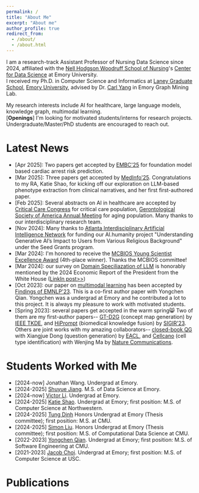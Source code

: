 ```yaml
---
permalink: /
title: "About Me"
excerpt: "About me"
author_profile: true
redirect_from: 
  - /about/
  - /about.html
---
```

I am a research-track Assistant Professor of Nursing Data Science since 2024, affiliated with the [Nell Hodgson Woodruff School of Nursing](https://www.nursing.emory.edu/)'s [Center for Data Science](https://www.nursing.emory.edu/initiatives/center-for-data-science) at Emory University.  
I received my Ph.D. in Computer Science and Informatics at [Laney Graduate School](http://www.graduateschool.emory.edu/), [Emory University](http://www.emory.edu/home/index.html), advised by Dr. [Carl Yang](http://www.cs.emory.edu/~jyang71/) in Emory Graph Mining Lab.   

My research interests include AI for healthcare, large language models, knowledge graph, multimodal learning.  
[**Openings**] I'm looking for motivated students/interns for research projects. Undergraduate/Master/PhD students are encouraged to reach out.


Latest News
======
- \[Apr 2025]: Two papers get accepted by [EMBC'25](https://embc.embs.org/2025/) for foundation model based cardiac arrest risk prediction.
- \[Mar 2025]: Three papers get accepted by [MedInfo'25](https://medinfo2025.org/). Congratulations to my RA, Katie Shao, for kicking off our exploration on LLM-based phenotype extraction from clinical narratives, and her first first-authored paper.
- \[Feb 2025]: Several abstracts on AI in healthcare are accepted by [Critical Care Congress](https://www.sccm.org/annual-congress/abstracts-and-case-reports) for critical care population, [Gerontological Society of America Annual Meeting](https://gsa2024.eventscribe.net/) for aging population. Many thanks to our interdisciplinary research team.
- \[Nov 2024\]: Many thanks to [Atlanta Interdisciplinary Artificial Intelligence Network](https://www.aiai.network/) for funding our AI.humanity project "Understanding Generative AI’s Impact to Users from Various Religious Background" under the Seed Grants program.
- \[Mar 2024\]: I'm honored to receive the [MCBIOS Young Scientist Excellence Award](https://2024.mcbios.com/ysea) (4th-place winner). Thanks the MCBIOS committee!
- \[Mar 2024\]: our survey on [Domain Speciliazation of LLM](https://arxiv.org/abs/2305.18703) is honorably mentioned by the 2024 Economic Report of the President from the White House ([LinkIn post>>](https://www.linkedin.com/posts/chen-ling-838057a3_exciting-news-were-thrilled-to-share-activity-7176638405202583552-B7PA?utm_source=share&utm_medium=member_desktop))
- \[Oct 2023\]: our paper on [multimodal learning](https://arxiv.org/abs/2302.02978) has been accepted by [Findings of EMNLP'23](https://2023.emnlp.org/). This is a co-first author paper with Yongchen Qian. Yongchen was a undergrad at Emory and he contributed a lot to this project. It is always my pleasure to work with motivated students.
- \[Spring 2023\]: several papers get accepted in the warm spring😸 Two of them are my first-author papers-- [GT-D2G](https://doi.org/10.1109/tkde.2023.3252588) (concept map generation) by [IEEE TKDE](https://www.computer.org/csdl/journal/tk), and [HiPrompt](https://arxiv.org/abs/2304.05973) (biomedical knowledge fusion) by [SIGIR'23](https://sigir.org/sigir2023). Others are joint works with my amazing collaborators-- [closed-book QG](https://arxiv.org/abs/2210.06781) with Xiangjue Dong (question generation) by [EACL](https://2023.eacl.org/), and [Cellcano](https://doi.org/10.1038/s41467-023-37439-3) (cell type identification) with Wenjing Ma by [Nature Communications](https://www.nature.com/ncomms/).  


Students Worked with Me
======
- [2024-now] Jonathan Wang. Undergrad at Emory.
- [2024-2025] [Shuyue Jiang](https://www.linkedin.com/in/shuyue-jiang-ada/). M.S. of Data Science at Emory.
- [2024-now] [Victor Li](https://www.linkedin.com/in/victor-li-85b56027b/). Undergrad at Emory.
- [2024-2025] [Katie Shao](https://www.linkedin.com/in/mingchen-shao-30309a246/). Undergrad at Emory; first position: M.S. of Computer Science at Northwestern.
- [2024-2025] [Tung Dinh](https://www.linkedin.com/in/tung-dinh-50b3961b0) Honors Undergrad at Emory (Thesis committee); first position: M.S. at CMU.
- [2024-2025] [Simon Liu](https://github.com/liuximeng2). Honors Undergrad at Emory (Thesis committee); first position: M.S. of Computational Data Science at CMU.
- [2022-2023] [Yongchen Qian](https://qyccc3.github.io/). Undergrad at Emory; first position: M.S. of Software Engineering at CMU.
- [2021-2023] [Jacob Choi](https://www.linkedin.com/in/jacob-choi-3b6b421b0/). Undergrad at Emory; first position: M.S. of Computer Science at USC.


Publications
======
<!-- Mantained by BibBase -->
<script src="https://bibbase.org/show?bib=https%3A%2F%2Fraw.githubusercontent.com%2Flujiaying%2Flujiaying.github.io%2Fmaster%2Ffiles%2Fmypubs.bib&theme=side&commas=false&fullnames=1&jsonp=1"></script>
